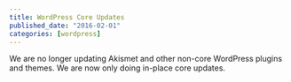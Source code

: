 ```yaml
---
title: WordPress Core Updates
published_date: "2016-02-01"
categories: [wordpress]
---
```

We are no longer updating Akismet and other non-core WordPress plugins and themes. We are now only doing in-place core updates.
